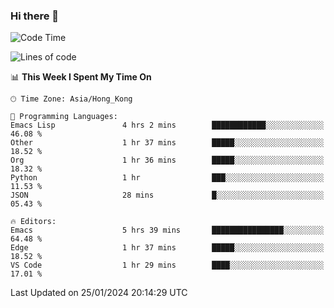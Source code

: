 ### Hi there 👋

<!--
**nicehiro/nicehiro** is a ✨ _special_ ✨ repository because its `README.md` (this file) appears on your GitHub profile.

Here are some ideas to get you started:

- 🔭 I’m currently working on ...
- 🌱 I’m currently learning ...
- 👯 I’m looking to collaborate on ...
- 🤔 I’m looking for help with ...
- 💬 Ask me about ...
- 📫 How to reach me: ...
- 😄 Pronouns: ...
- ⚡ Fun fact: ...
-->

<!--START_SECTION:waka-->
![Code Time](http://img.shields.io/badge/Code%20Time-200%20hrs%2039%20mins-blue)

![Lines of code](https://img.shields.io/badge/From%20Hello%20World%20I%27ve%20Written-2.6%20million%20lines%20of%20code-blue)

📊 **This Week I Spent My Time On** 

```text
🕑︎ Time Zone: Asia/Hong_Kong

💬 Programming Languages: 
Emacs Lisp               4 hrs 2 mins        ████████████░░░░░░░░░░░░░   46.08 % 
Other                    1 hr 37 mins        █████░░░░░░░░░░░░░░░░░░░░   18.52 % 
Org                      1 hr 36 mins        █████░░░░░░░░░░░░░░░░░░░░   18.32 % 
Python                   1 hr                ███░░░░░░░░░░░░░░░░░░░░░░   11.53 % 
JSON                     28 mins             █░░░░░░░░░░░░░░░░░░░░░░░░   05.43 % 

🔥 Editors: 
Emacs                    5 hrs 39 mins       ████████████████░░░░░░░░░   64.48 % 
Edge                     1 hr 37 mins        █████░░░░░░░░░░░░░░░░░░░░   18.52 % 
VS Code                  1 hr 29 mins        ████░░░░░░░░░░░░░░░░░░░░░   17.01 % 
```


 Last Updated on 25/01/2024 20:14:29 UTC
<!--END_SECTION:waka-->
